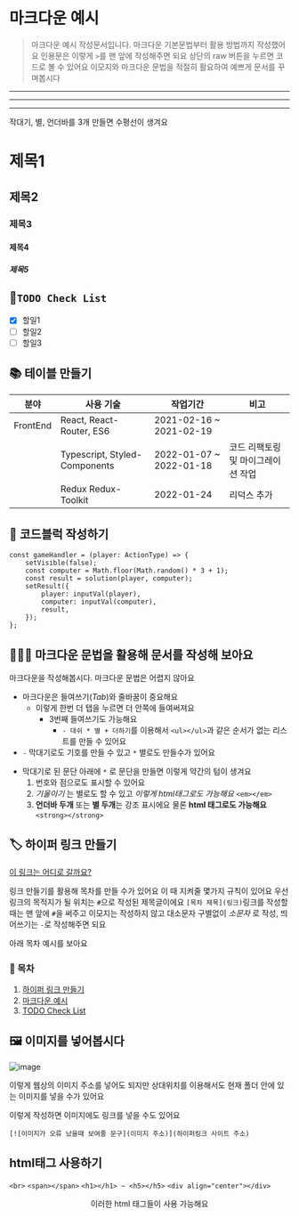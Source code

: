 # 마크다운 예시

> 마크다운 예시 작성문서입니다.
> 마크다운 기본문법부터 활용 방법까지 작성했어요
> 인용문은 이렇게 `>`를 맨 앞에 작성해주면 되요
> 상단의 raw 버튼을 누르면 코드로 볼 수 있어요
> 이모지와 마크다운 문법을 적절히 활요하여 예쁘게 문서를 꾸며봅시다

---
***
___

작대기, 별, 언더바를 3개 만들면 수평선이 생겨요

# 제목1
## 제목2
### 제목3
#### 제목4
##### 제목5

## 📌`TODO Check List`
- [x] 할일1
- [ ] 할일2
- [ ] 할일3

## 📚 테이블 만들기
| 분야           | 사용 기술                               |작업기간                | 비고 |
| -------------- | -------------------------------------- |----------------------------------- |-------------------------|
| FrontEnd       | React, React-Router, ES6 | 2021-02-16 ~ 2021-02-19 ||
|                | Typescript, Styled-Components  | 2022-01-07 ~ 2022-01-18 | 코드 리팩토링 및 마이그레이션 작업|
|                | Redux Redux-Toolkit | 2022-01-24 | 리덕스 추가 |

## 📝 코드블럭 작성하기
```
const gameHandler = (player: ActionType) => {
	setVisible(false);
	const computer = Math.floor(Math.random() * 3 + 1);
	const result = solution(player, computer);
	setResult({
		player: inputVal(player),
		computer: inputVal(computer),
		result,
	});
};
```

## 🙆🏻‍♀️ 마크다운 문법을 활용해 문서를 작성해 보아요

마크다운을 작성해봅시다. 마크다운 문법은 어렵지 않아요

- 마크다운은 들여쓰기(*Tab*)와  줄바꿈이 중요해요
    - 이렇게 한번 더 탭을 누르면 더 안쪽에 들여써져요
        - 3번째 들여쓰기도 가능해요
            + `- 대쉬 * 별 + 더하기`를 이용해서 `<ul></ul>`과 같은 순서가 없는 리스트를 만들 수 있어요
- `-` 막대기로도 기호를 만들 수 있고 `*` 별로도 만들수가 있어요
* 막대기로 된 문단 아래에 `*` 로 문단을 만들면 이렇게 약간의 텀이 생겨요
    1. 번호와 점으로도 표시할 수 있어요
    2. *기울이기* 는 별로도 할 수 있고 <em>이렇게 html태그로도 가능해요</em> `<em></em>`
    3. __언더바 두개__ 또는 **별 두개**는 강조 표시에요 물론 <strong>html 태그로도 가능해요</strong> `<strong></strong>`

## 🏷 하이퍼 링크 만들기
[이 링크는 어디로 갈까요?](https://www.youtube.com/watch?v=YmDMhcIfBdY)

링크 만들기를 활용해 목차를 만들 수가 있어요 이 때 지켜줄 몇가지 규칙이 있어요 
우선 링크의 목적지가 될 위치는 `#`으로 작성된 제목글이에요
`[목차 제목](링크)`링크를 작성할때는 맨 앞에 `#`을 써주고 이모지는 작성하지 않고 대소문자 구별없이 *소문자* 로 작성, 띄어쓰기는 `-`로 작성해주면 되요

아래 목차 예시를 보아요

### 📒 목차
1. [하이퍼 링크 만들기](#하이퍼-링크-만들기)
2. [마크다운 예시](#마크다운-예시)
3. [TODO Check List](#todo-check-list)


## 🖼 이미지를 넣어봅시다

![image](https://avatars.githubusercontent.com/u/68390715?v=4)

이렇게 웹상의 이미지 주소를 넣어도 되지만 상대위치를 이용해서도 현재 폴더 안에 있는 이미지를 넣을 수가 있어요

이렇게 작성하면 이미지에도 링크를 넣을 수도 있어요
```
[![이미지가 오류 났을때 보여줄 문구](이미지 주소)](하이퍼링크 사이트 주소)
```

## html태그 사용하기
<span>`<br>`</span>
<span>`<span></span>`</span>
<span>`<h1></h1> ~ <h5></h5>`</span>
<span>`<div align="center"></div>`</span>
<div align="center">
이러한 html 태그들이 사용 가능해요
</div>

<br/>
<br/>
<br/>